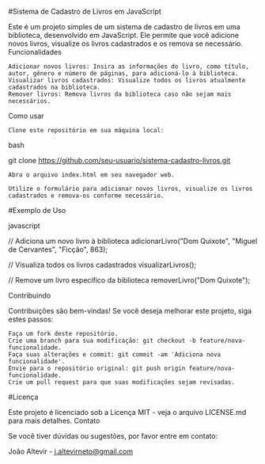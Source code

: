 #Sistema de Cadastro de Livros em JavaScript

Este é um projeto simples de um sistema de cadastro de livros em uma biblioteca, desenvolvido em JavaScript. Ele permite que você adicione novos livros, visualize os livros cadastrados e os remova se necessário.
Funcionalidades

    Adicionar novos livros: Insira as informações do livro, como título, autor, gênero e número de páginas, para adicioná-lo à biblioteca.
    Visualizar livros cadastrados: Visualize todos os livros atualmente cadastrados na biblioteca.
    Remover livros: Remova livros da biblioteca caso não sejam mais necessários.

Como usar

    Clone este repositório em sua máquina local:

bash

git clone https://github.com/seu-usuario/sistema-cadastro-livros.git

    Abra o arquivo index.html em seu navegador web.

    Utilize o formulário para adicionar novos livros, visualize os livros cadastrados e remova-os conforme necessário.

#Exemplo de Uso

javascript

// Adiciona um novo livro à biblioteca
adicionarLivro("Dom Quixote", "Miguel de Cervantes", "Ficção", 863);

// Visualiza todos os livros cadastrados
visualizarLivros();

// Remove um livro específico da biblioteca
removerLivro("Dom Quixote");

Contribuindo

Contribuições são bem-vindas! Se você deseja melhorar este projeto, siga estes passos:

    Faça um fork deste repositório.
    Crie uma branch para sua modificação: git checkout -b feature/nova-funcionalidade.
    Faça suas alterações e commit: git commit -am 'Adiciona nova funcionalidade'.
    Envie para o repositório original: git push origin feature/nova-funcionalidade.
    Crie um pull request para que suas modificações sejam revisadas.

#Licença

Este projeto é licenciado sob a Licença MIT - veja o arquivo LICENSE.md para mais detalhes.
Contato

Se você tiver dúvidas ou sugestões, por favor entre em contato:

João Altevir - j.altevirneto@gmail.com
